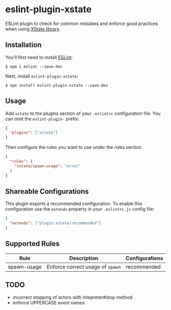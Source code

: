 # eslint-plugin-xstate

ESLint plugin to check for common mistakes and enforce good practices when using [XState library](https://xstate.js.org/).

## Installation

You'll first need to install [ESLint](http://eslint.org):

```
$ npm i eslint --save-dev
```

Next, install `eslint-plugin-xstate`:

```
$ npm install eslint-plugin-xstate --save-dev
```

## Usage

Add `xstate` to the plugins section of your `.eslintrc` configuration file. You can omit the `eslint-plugin-` prefix:

```json
{
  "plugins": ["xstate"]
}
```

Then configure the rules you want to use under the rules section.

```json
{
  "rules": {
    "xstate/spawn-usage": "error"
  }
}
```

## Shareable Configurations

This plugin exports a recommended configuration. To enable this configuration use the `extends` property in your `.eslintrc.js` config file:

```json
{
  "extends": ["plugin:xstate/recommended"]
}
```

## Supported Rules

| Rule        | Description                      | Configurations |
| ----------- | -------------------------------- | -------------- |
| spawn-usage | Enforce correct usage of `spawn` | recommended    |

## TODO

- incorrect stopping of actors with Intepreter#stop method
- enforce UPPERCASE event names

